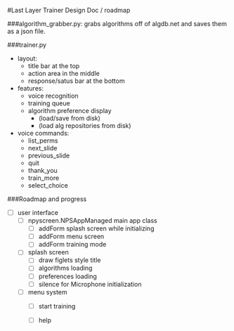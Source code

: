 #Last Layer Trainer Design Doc / roadmap 

###algorithm_grabber.py:
grabs algorithms off of algdb.net and saves them as a json file.

###trainer.py
  * layout:
    * title bar at the top
    * action area in the middle
    * response/satus bar at the bottom
  * features:
    * voice recognition
    * training queue
    * algorithm preference display
      * (load/save from disk)
      * (load alg repositories from disk)
  * voice commands:
    * list_perms
    * next_slide
    * previous_slide
    * quit
    * thank_you
    * train_more
    * select_choice
    
    
###Roadmap and progress
- [ ] user interface
  - [ ] npyscreen.NPSAppManaged main app class
    - [ ] addForm splash screen while initializing
    - [ ] addForm menu screen
    - [ ] addForm training mode
  - [ ] splash screen
    - [ ] draw figlets style title
    - [ ] algorithms loading
    - [ ] preferences loading
    - [ ] silence for Microphone initialization 
  - [ ] menu system 
    - [ ] start training
    - [ ] help 
    